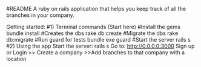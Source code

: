 #README
A ruby on rails application that helps you keep track of all the branches in your company.

Getting started:
#1) Terminal commands (Start here)
#Install the  gems
bundle install
#Creates the  dbs
rake db:create
#Migrate the dbs
rake db:migrate
#Run guard for tests
bundle exe guard
#Start the server
rails s
#2) Using the app
Start the server:
rails s
Go to:
http://0.0.0.0:3000
Sign up or Login >> Create a company >>Add branches to that company with a location
